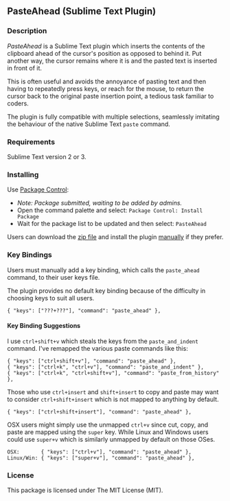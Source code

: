 
## PasteAhead (Sublime Text Plugin)

### Description

*PasteAhead* is a Sublime Text plugin which inserts the contents of the clipboard ahead of the cursor's position as opposed to behind it. Put another way, the cursor remains where it is and the pasted text is inserted in front of it.

This is often useful and avoids the annoyance of pasting text and then having to repeatedly press keys, or reach for the mouse, to return the cursor back to the original paste insertion point, a tedious task familiar to coders.

The plugin is fully compatible with multiple selections, seamlessly imitating the behaviour of the native Sublime Text `paste` command.

### Requirements

Sublime Text version 2 or 3.

### Installing

Use [Package Control](https://packagecontrol.io/):

- *Note: Package submitted, waiting to be added by admins.*
- Open the command palette and select: `Package Control: Install Package`
- Wait for the package list to be updated and then select: `PasteAhead`

Users can download the [zip file](https://github.com/mattst/PasteAhead/archive/master.zip) and install the plugin [manually](http://docs.sublimetext.info/en/latest/extensibility/packages.html) if they prefer.

### Key Bindings

Users must manually add a key binding, which calls the `paste_ahead` command, to their user keys file.

The plugin provides no default key binding because of the difficulty in choosing keys to suit all users.

    { "keys": ["???+???"], "command": "paste_ahead" },

#### Key Binding Suggestions

I use `ctrl+shift+v` which steals the keys from the `paste_and_indent` command. I've remapped the various paste commands like this:

    { "keys": ["ctrl+shift+v"], "command": "paste_ahead" },
    { "keys": ["ctrl+k", "ctrl+v"], "command": "paste_and_indent" },
    { "keys": ["ctrl+k", "ctrl+shift+v"], "command": "paste_from_history" },

Those who use `ctrl+insert` and `shift+insert` to copy and paste may want to consider `ctrl+shift+insert` which is not mapped to anything by default.

    { "keys": ["ctrl+shift+insert"], "command": "paste_ahead" },

OSX users might simply use the unmapped `ctrl+v` since cut, copy, and paste are mapped using the `super` key. While Linux and Windows users could use `super+v` which is similarly unmapped by default on those OSes.

    OSX:       { "keys": ["ctrl+v"], "command": "paste_ahead" },
    Linux/Win: { "keys": ["super+v"], "command": "paste_ahead" },

### License

This package is licensed under The MIT License (MIT).
